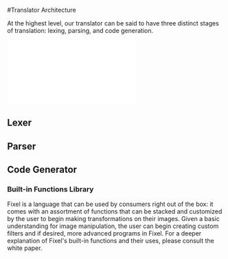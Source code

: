 #Translator Architecture

At the highest level, our translator can be said to have three distinct stages of translation: lexing, parsing, and code generation.

![High-level block diagram of translation architecture](./img/transl_arch.pdf)

## Lexer

## Parser

## Code Generator

### Built-in Functions Library
Fixel is a language that can be used by consumers right out of the box: it comes with an assortment of functions that can be stacked and customized by the user to begin making transformations on their images. Given a basic understanding for image manipulation, the user can begin creating custom filters and if desired, more advanced programs in Fixel. For a deeper explanation of Fixel's built-in functions and their uses, please consult the white paper.